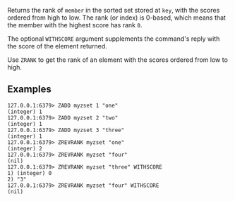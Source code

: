 Returns the rank of `member` in the sorted set stored at `key`, with the scores
ordered from high to low.
The rank (or index) is 0-based, which means that the member with the highest
score has rank `0`.

The optional `WITHSCORE` argument supplements the command's reply with the score of the element returned.

Use `ZRANK` to get the rank of an element with the scores ordered from low to
high.

## Examples

```valkey-cli
127.0.0.1:6379> ZADD myzset 1 "one"
(integer) 1
127.0.0.1:6379> ZADD myzset 2 "two"
(integer) 1
127.0.0.1:6379> ZADD myzset 3 "three"
(integer) 1
127.0.0.1:6379> ZREVRANK myzset "one"
(integer) 2
127.0.0.1:6379> ZREVRANK myzset "four"
(nil)
127.0.0.1:6379> ZREVRANK myzset "three" WITHSCORE
1) (integer) 0
2) "3"
127.0.0.1:6379> ZREVRANK myzset "four" WITHSCORE
(nil)
```
